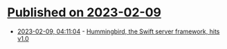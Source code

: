 # [Published on 2023-02-09](index.md)

* [2023-02-09, 04:11:04](https://news.ycombinator.com/item?id=34719651) - [Hummingbird, the Swift server framework, hits v1.0](https://github.com/hummingbird-project/hummingbird/releases/tag/1.0.0)
